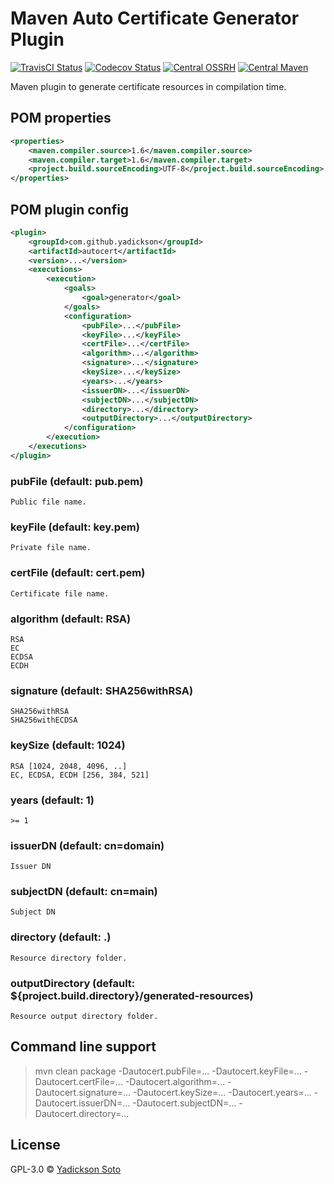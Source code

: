 # Maven Auto Certificate Generator Plugin

[![TravisCI Status][travis-image]][travis-url]
[![Codecov Status][codecov-image]][codecov-url]
[![Central OSSRH][oss-nexus-image]][oss-nexus-url]
[![Central Maven][central-image]][central-url]

Maven plugin to generate certificate resources in compilation time.

## POM properties

```xml
<properties>
    <maven.compiler.source>1.6</maven.compiler.source>
    <maven.compiler.target>1.6</maven.compiler.target>
    <project.build.sourceEncoding>UTF-8</project.build.sourceEncoding>
</properties>
```

## POM plugin config

```xml
<plugin>
    <groupId>com.github.yadickson</groupId>
    <artifactId>autocert</artifactId>
    <version>...</version>
    <executions>
        <execution>
            <goals>
                <goal>generator</goal>
            </goals>
            <configuration>
                <pubFile>...</pubFile>
                <keyFile>...</keyFile>
                <certFile>...</certFile>
                <algorithm>...</algorithm>
                <signature>...</signature>
                <keySize>...</keySize>
                <years>...</years>
                <issuerDN>...</issuerDN>
                <subjectDN>...</subjectDN>
                <directory>...</directory>
                <outputDirectory>...</outputDirectory>
            </configuration>
        </execution>
    </executions>
</plugin>
```

### pubFile (default: pub.pem)

```
Public file name.
```

### keyFile (default: key.pem)

```
Private file name.
```


### certFile (default: cert.pem)

```
Certificate file name.
```

### algorithm (default: RSA)

```
RSA
EC
ECDSA
ECDH
```

### signature (default: SHA256withRSA)

```
SHA256withRSA
SHA256withECDSA
```

### keySize (default: 1024)

```
RSA [1024, 2048, 4096, ..]
EC, ECDSA, ECDH [256, 384, 521]
```

### years (default: 1)

```
>= 1
```

### issuerDN (default: cn=domain)

```
Issuer DN
```

### subjectDN (default: cn=main)

```
Subject DN
```

### directory (default: .)

```
Resource directory folder.
```

### outputDirectory (default: ${project.build.directory}/generated-resources)

```
Resource output directory folder.
```

## Command line support

> mvn clean package -Dautocert.pubFile=... -Dautocert.keyFile=... -Dautocert.certFile=... -Dautocert.algorithm=... -Dautocert.signature=... -Dautocert.keySize=... -Dautocert.years=... -Dautocert.issuerDN=... -Dautocert.subjectDN=... -Dautocert.directory=...

License
-------

GPL-3.0 © [Yadickson Soto](https://github.com/yadickson)

[travis-image]: https://travis-ci.org/yadickson/autocert.svg?branch=master
[travis-url]: https://travis-ci.org/yadickson/autocert

[codecov-image]: https://codecov.io/gh/yadickson/autocert/branch/master/graph/badge.svg?branch=master
[codecov-url]: https://codecov.io/gh/yadickson/autocert

[oss-nexus-image]: https://img.shields.io/nexus/r/https/oss.sonatype.org/com.github.yadickson/autocert.svg
[oss-nexus-url]: https://oss.sonatype.org/#nexus-search;quick~autocert

[central-image]: https://maven-badges.herokuapp.com/maven-central/com.github.yadickson/autocert/badge.svg
[central-url]: https://maven-badges.herokuapp.com/maven-central/com.github.yadickson/autocert
